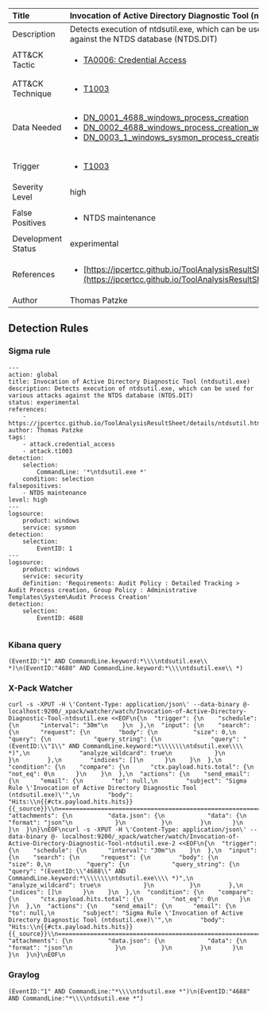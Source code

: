 | Title                | Invocation of Active Directory Diagnostic Tool (ntdsutil.exe)                                                                                                                                                 |
|:---------------------|:------------------------------------------------------------------------------------------------------------------------------------------------------------|
| Description          | Detects execution of ntdsutil.exe, which can be used for various attacks against the NTDS database (NTDS.DIT)                                                                                                                                           |
| ATT&amp;CK Tactic    | <ul><li>[TA0006: Credential Access](https://attack.mitre.org/tactics/TA0006)</li></ul>  |
| ATT&amp;CK Technique | <ul><li>[T1003](https://attack.mitre.org/tactics/T1003)</li></ul>                             |
| Data Needed          | <ul><li>[DN_0001_4688_windows_process_creation](../Data_Needed/DN_0001_4688_windows_process_creation.md)</li><li>[DN_0002_4688_windows_process_creation_with_commandline](../Data_Needed/DN_0002_4688_windows_process_creation_with_commandline.md)</li><li>[DN_0003_1_windows_sysmon_process_creation](../Data_Needed/DN_0003_1_windows_sysmon_process_creation.md)</li></ul>                                                         |
| Trigger              | <ul><li>[T1003](../Triggers/T1003.md)</li></ul>  |
| Severity Level       | high                                                                                                                                                 |
| False Positives      | <ul><li>NTDS maintenance</li></ul>                                                                  |
| Development Status   | experimental                                                                                                                                                |
| References           | <ul><li>[https://jpcertcc.github.io/ToolAnalysisResultSheet/details/ntdsutil.htm](https://jpcertcc.github.io/ToolAnalysisResultSheet/details/ntdsutil.htm)</li></ul>                                                          |
| Author               | Thomas Patzke                                                                                                                                                |


## Detection Rules

### Sigma rule

```
---
action: global
title: Invocation of Active Directory Diagnostic Tool (ntdsutil.exe)
description: Detects execution of ntdsutil.exe, which can be used for various attacks against the NTDS database (NTDS.DIT)
status: experimental
references:
    - https://jpcertcc.github.io/ToolAnalysisResultSheet/details/ntdsutil.htm
author: Thomas Patzke
tags:
    - attack.credential_access
    - attack.t1003
detection:
    selection:
        CommandLine: '*\ntdsutil.exe *'
    condition: selection
falsepositives: 
    - NTDS maintenance
level: high
---
logsource:
    product: windows
    service: sysmon
detection:
    selection:
        EventID: 1
---
logsource:
    product: windows
    service: security
    definition: 'Requirements: Audit Policy : Detailed Tracking > Audit Process creation, Group Policy : Administrative Templates\System\Audit Process Creation'
detection:
    selection:
        EventID: 4688


```





### Kibana query

```
(EventID:"1" AND CommandLine.keyword:*\\\\ntdsutil.exe\\ *)\n(EventID:"4688" AND CommandLine.keyword:*\\\\ntdsutil.exe\\ *)
```





### X-Pack Watcher

```
curl -s -XPUT -H \'Content-Type: application/json\' --data-binary @- localhost:9200/_xpack/watcher/watch/Invocation-of-Active-Directory-Diagnostic-Tool-ntdsutil.exe <<EOF\n{\n  "trigger": {\n    "schedule": {\n      "interval": "30m"\n    }\n  },\n  "input": {\n    "search": {\n      "request": {\n        "body": {\n          "size": 0,\n          "query": {\n            "query_string": {\n              "query": "(EventID:\\"1\\" AND CommandLine.keyword:*\\\\\\\\ntdsutil.exe\\\\ *)",\n              "analyze_wildcard": true\n            }\n          }\n        },\n        "indices": []\n      }\n    }\n  },\n  "condition": {\n    "compare": {\n      "ctx.payload.hits.total": {\n        "not_eq": 0\n      }\n    }\n  },\n  "actions": {\n    "send_email": {\n      "email": {\n        "to": null,\n        "subject": "Sigma Rule \'Invocation of Active Directory Diagnostic Tool (ntdsutil.exe)\'",\n        "body": "Hits:\\n{{#ctx.payload.hits.hits}}{{_source}}\\n================================================================================\\n{{/ctx.payload.hits.hits}}",\n        "attachments": {\n          "data.json": {\n            "data": {\n              "format": "json"\n            }\n          }\n        }\n      }\n    }\n  }\n}\nEOF\ncurl -s -XPUT -H \'Content-Type: application/json\' --data-binary @- localhost:9200/_xpack/watcher/watch/Invocation-of-Active-Directory-Diagnostic-Tool-ntdsutil.exe-2 <<EOF\n{\n  "trigger": {\n    "schedule": {\n      "interval": "30m"\n    }\n  },\n  "input": {\n    "search": {\n      "request": {\n        "body": {\n          "size": 0,\n          "query": {\n            "query_string": {\n              "query": "(EventID:\\"4688\\" AND CommandLine.keyword:*\\\\\\\\ntdsutil.exe\\\\ *)",\n              "analyze_wildcard": true\n            }\n          }\n        },\n        "indices": []\n      }\n    }\n  },\n  "condition": {\n    "compare": {\n      "ctx.payload.hits.total": {\n        "not_eq": 0\n      }\n    }\n  },\n  "actions": {\n    "send_email": {\n      "email": {\n        "to": null,\n        "subject": "Sigma Rule \'Invocation of Active Directory Diagnostic Tool (ntdsutil.exe)\'",\n        "body": "Hits:\\n{{#ctx.payload.hits.hits}}{{_source}}\\n================================================================================\\n{{/ctx.payload.hits.hits}}",\n        "attachments": {\n          "data.json": {\n            "data": {\n              "format": "json"\n            }\n          }\n        }\n      }\n    }\n  }\n}\nEOF\n
```





### Graylog

```
(EventID:"1" AND CommandLine:"*\\\\ntdsutil.exe *")\n(EventID:"4688" AND CommandLine:"*\\\\ntdsutil.exe *")
```

